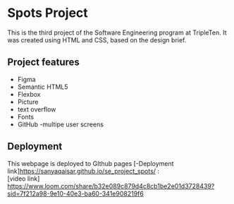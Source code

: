 # Spots Project

This is the third project of the Software Engineering program at TripleTen. It was created using HTML and CSS, based on the design brief.

## Project features
- Figma
- Semantic HTML5
- Flexbox
- Picture 
- text overflow
- Fonts 
- GitHub
-multipe user screens

## Deployment
This webpage is deployed to GIthub pages
[-Deployment link]https://sanyaqaisar.github.io/se_project_spots/ :  
[video link] https://www.loom.com/share/b32e089c879d4c8cb1be2e01d3728439?sid=7f212a98-9e10-40e3-ba60-341e908219f6




